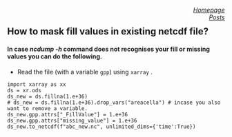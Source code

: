 <a href="https://sharma-bharat.github.io/" style="float: right;">*Homepage*</a> \
<a href="https://sharma-bharat.github.io/Posts.html" style="float: right;">*Posts*</a>

## How to mask fill values in existing netcdf file?
#### In case *ncdump -h* command does not recognises your fill or missing values you can do the following.

* Read the file (with a variable `gpp`) using `xarray` .
``` 
import xarray as xx
ds = xr.ods
ds_new = ds.fillna(1.e+36)
# ds_new = ds.fillna(1.e+36).drop_vars("areacella") # incase you also want to remove a variable.
ds_new.gpp.attrs["_FillValue"] = 1.e+36
ds_new.gpp.attrs["missing_value"] = 1.e+36
ds_new.to_netcdf(f"abc_new.nc", unlimited_dims={'time':True})

```